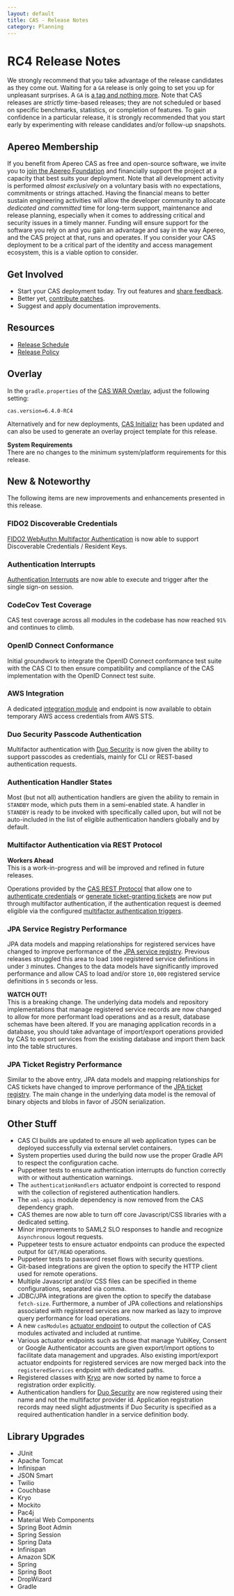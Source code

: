 ```yaml
---
layout: default 
title: CAS - Release Notes
category: Planning
---
```


# RC4 Release Notes

We strongly recommend that you take advantage of the release candidates as they come out. Waiting for a `GA` release is only going to set
you up for unpleasant surprises. A `GA` is [a tag and nothing more](https://apereo.github.io/2017/03/08/the-myth-of-ga-rel/). Note that CAS
releases are *strictly* time-based releases; they are not scheduled or based on specific benchmarks, statistics, or completion of features.
To gain confidence in a particular release, it is strongly recommended that you start early by experimenting with release candidates and/or
follow-up snapshots.

## Apereo Membership

If you benefit from Apereo CAS as free and open-source software, we invite you
to [join the Apereo Foundation](https://www.apereo.org/content/apereo-membership)
and financially support the project at a capacity that best suits your deployment. Note that all development activity is performed *almost
exclusively* on a voluntary basis with no expectations, commitments or strings attached. Having the financial means to better sustain
engineering activities will allow the developer community to allocate *dedicated and committed* time for long-term support, maintenance and
release planning, especially when it comes to addressing critical and security issues in a timely manner. Funding will ensure support for
the software you rely on and you gain an advantage and say in the way Apereo, and the CAS project at that, runs and operates. If you
consider your CAS deployment to be a critical part of the identity and access management ecosystem, this is a viable option to consider.

## Get Involved

- Start your CAS deployment today. Try out features and [share feedback](/cas/Mailing-Lists.html).
- Better yet, [contribute patches](/cas/developer/Contributor-Guidelines.html).
- Suggest and apply documentation improvements.

## Resources

- [Release Schedule](https://github.com/apereo/cas/milestones)
- [Release Policy](/cas/developer/Release-Policy.html)

## Overlay

In the `gradle.properties` of the [CAS WAR Overlay](../installation/WAR-Overlay-Installation.html), adjust the following setting:

```properties
cas.version=6.4.0-RC4
```

Alternatively and for new deployments, [CAS Initializr](../installation/WAR-Overlay-Initializr.html) has been updated and can also be used
to generate an overlay project template for this release.

<div class="alert alert-info">
  <strong>System Requirements</strong><br/>There are no changes to the minimum system/platform requirements for this release.
</div>

## New & Noteworthy

The following items are new improvements and enhancements presented in this release.

### FIDO2 Discoverable Credentials

[FIDO2 WebAuthn Multifactor Authentication](../mfa/FIDO2-WebAuthn-Authentication.html) is now able to support Discoverable Credentials /
Resident Keys.

### Authentication Interrupts

[Authentication Interrupts](../webflow/Webflow-Customization-Interrupt.html) are now able to execute and trigger after the single sign-on
session.

### CodeCov Test Coverage

CAS test coverage across all modules in the codebase has now reached `91%` and continues to climb.

### OpenID Connect Conformance

Initial groundwork to integrate the OpenID Connect conformance test suite with the CAS CI to then ensure compatibility and compliance of the
CAS implementation with the OpenID Connect test suite.

### AWS Integration

A dedicated [integration module](../integration/AWS-Integration.html) and endpoint is now available to obtain temporary AWS access
credentials from AWS STS.

### Duo Security Passcode Authentication

Multifactor authentication with [Duo Security](../mfa/DuoSecurity-Authentication.html) is now given the ability to support passcodes as
credentials, mainly for CLI or REST-based authentication requests.

### Authentication Handler States

Most (but not all) authentication handlers are given the ability to remain in `STANDBY` mode, which puts 
them in a semi-enabled state. A handler in `STANDBY` is ready to be invoked with specifically called upon, but 
will not be auto-included in the list of eligible authentication handlers globally and by default.

### Multifactor Authentication via REST Protocol

<div class="alert alert-info">
  <strong>Workers Ahead</strong><br/>This is a work-in-progress and will be improved and refined in future releases. 
</div>

Operations provided by the [CAS REST Protocol](../protocol/REST-Protocol.html) that allow one to
[authenticate credentials](../protocol/REST-Protocol-CredentialAuthentication.html)
or [generate ticket-granting tickets](../protocol/REST-Protocol-Request-TicketGrantingTicket.html) are now put through multifactor
authentication, if the authentication request is deemed eligible via the
configured [multifactor authentication triggers](../mfa/Configuring-Multifactor-Authentication-Triggers.html).

### JPA Service Registry Performance

JPA data models and mapping relationships for registered services have changed to improve performance of
the [JPA service registry](../services/JPA-Service-Management.html). Previous releases struggled this area to load
`1000` registered service definitions in under `3` minutes. Changes to the data models have significantly improved
performance and allow CAS to load and/or store `10,000` registered service definitions in `5` seconds or less.

<div class="alert alert-warning">
  <strong>WATCH OUT!</strong><br />This is a breaking change. The underlying data models and repository implementations that manage 
registered service records are now changed to allow for more performant load operations and as a result, database schemas have 
been altered. If you are managing application records in a database, you should take advantage of import/export operations provided by
CAS to export services from the existing database and import them back into the table structures.
</div>

### JPA Ticket Registry Performance

Similar to the above entry, JPA data models and mapping relationships for CAS tickets have changed to improve performance of
the [JPA ticket registry](../ticketing/JPA-Ticket-Registry.html). The main change in the underlying data model is the removal
of binary objects and blobs in favor of JSON serialization.

## Other Stuff

- CAS CI builds are updated to ensure all web application types can be deployed successfully via external servlet containers.
- System properties used during the build now use the proper Gradle API to respect the configuration cache.
- Puppeteer tests to ensure authentication interrupts do function correctly with or without authentication warnings.
- The `authenticationHandlers` actuator endpoint is corrected to respond with the collection of registered authentication handlers.
- The `xml-apis` module dependency is now removed from the CAS dependency graph.
- CAS themes are now able to turn off core Javascript/CSS libraries with a dedicated setting.
- Minor improvements to SAML2 SLO responses to handle and recognize `Asynchronous` logout requests.
- Puppeteer tests to ensure actuator endpoints can produce the expected output for `GET/READ` operations.
- Puppeteer tests to password reset flows with security questions.
- Git-based integrations are given the option to specify the HTTP client used for remote operations.
- Multiple Javascript and/or CSS files can be specified in theme configurations, separated via comma.
- JDBC/JPA integrations are given the option to specify the database `fetch-size`. Furthermore, a number of JPA collections and
  relationships associated with registered services are now marked as lazy to improve query performance for load operations.
- A new `casModules` [actuator endpoint](../configuration/Configuration-Metadata-Repository.html) to output the collection of CAS modules
  activated and included at runtime.
- Various actuator endpoints such as those that manage YubiKey, Consent or Google Authenticator accounts are 
  given export/import options to facilitate data management and upgrades. Also existing import/export actuator endpoints for
  registered services are now merged back into the `registeredServices` endpoint with dedicated paths.
- Registered classes with [Kryo](../ticketing/Memcached-Ticket-Registry.html) are now sorted by name to force a registration order explicitly.
- Authentication handlers for [Duo Security](../mfa/DuoSecurity-Authentication.html) are now registered 
  using their name and not the multifactor provider id. Application registration records may need slight adjustments if 
  Duo Security is specified as a required authentication handler in a service definition body.

## Library Upgrades

- JUnit
- Apache Tomcat
- Infinispan
- JSON Smart
- Twilio
- Couchbase
- Kryo
- Mockito
- Pac4j
- Material Web Components
- Spring Boot Admin
- Spring Session
- Spring Data
- Infinispan
- Amazon SDK
- Spring
- Spring Boot
- DropWizard
- Gradle
